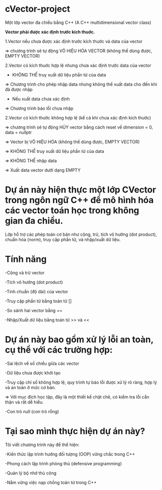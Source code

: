 # cVector-project
Một lớp vector đa chiều bằng C++ (A C++ multidimensional vector class)

__Vector phải được xác định trước kích thuớc.__

1.Vector nếu chưa được xác định trước kích thước và data của vector

=> chương trình sẽ tự động VÔ HIỆU HÓA VECTOR (không thể dùng được, EMPTY VECTOR)

2.Vector có kích thuớc hợp lệ nhưng chưa xác định trước data của vector

- KHÔNG THỂ truy xuất dữ liệu phần tử của data
  
=> Chương trình cho phép nhập data nhưng không thể xuất data cho đến khi đã được nhập

- Nếu xuất data chưa xác định
  
=> Chương trình báo lỗi chưa nhập
    
2.Vector có kích thước không hợp lệ (kể cả khi chưa xác định kích thước)

=> chương trình sẽ tự động HỦY vector bằng cách reset về dimension = 0, data = nullptr

=> Vector bị VÔ HIỆU HÓA (không thể dùng được, EMPTY VECTOR)

=> KHÔNG THỂ truy xuất dữ liệu phần tử của data

=> KHÔNG THỂ nhập data

=> Xuất data vector dưới dạng EMPTY

# Dự án này hiện thực một lớp CVector trong ngôn ngữ C++ để mô hình hóa các vector toán học trong không gian đa chiều.
Lớp hỗ trợ các phép toán cơ bản như cộng, trừ, tích vô hướng (dot product), chuẩn hóa (norm), truy cập phần tử, và nhập/xuất dữ liệu.

# Tính năng
-Cộng và trừ vector

-Tích vô hướng (dot product)

-Tính chuẩn (độ dài) của vector

-Truy cập phần tử bằng toán tử []

-So sánh hai vector bằng ==

-Nhập/Xuất dữ liệu bằng toán tử >> và <<

# Dự án này bao gồm xử lý lỗi an toàn, cụ thể với các trường hợp:

-Sai lệch về số chiều giữa các vector

-Dữ liệu chưa được khởi tạo

-Truy cập chỉ số không hợp lệ, quy trình tự báo lỗi được xử lý rõ ràng, hợp lý và an toàn ở mức cơ bản.

=> Với mục đích học tập, đây là một thiết kế chặt chẽ, có kiểm tra lỗi cẩn thận và rất dễ hiểu.

-Con trỏ null (con trỏ rỗng)

# Tại sao mình thực hiện dự án này?
Tôi viết chương trình này để thể hiện:

-Kiến thức lập trình hướng đối tượng (OOP) vững chắc trong C++

-Phong cách lập trình phòng thủ (defensive programming)

-Quản lý bộ nhớ thủ công

-Nắm vững việc nạp chồng toán tử trong C++
